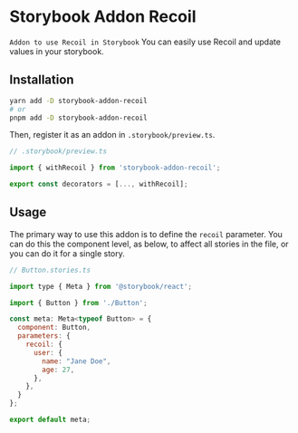 # Storybook Addon Recoil

`Addon to use Recoil in Storybook`
You can easily use Recoil and update values ​​in your storybook.

## Installation

```sh
yarn add -D storybook-addon-recoil
# or
pnpm add -D storybook-addon-recoil
```

Then, register it as an addon in `.storybook/preview.ts`.

```js
// .storybook/preview.ts

import { withRecoil } from 'storybook-addon-recoil';

export const decorators = [..., withRecoil];
```

## Usage

The primary way to use this addon is to define the `recoil` parameter. You can do this the
component level, as below, to affect all stories in the file, or you can do it for a single story.

```js
// Button.stories.ts

import type { Meta } from '@storybook/react';

import { Button } from './Button';

const meta: Meta<typeof Button> = {
  component: Button,
  parameters: {
    recoil: {
      user: {
        name: "Jane Doe",
        age: 27,
      },
    },
  }
};

export default meta;
```
